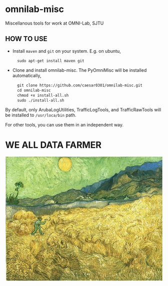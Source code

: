 omnilab-misc
============

Miscellanous tools for work at OMNI-Lab, SJTU


HOW TO USE
------------

* Install `maven` and `git` on your system. E.g. on ubuntu,

        sudo apt-get install maven git


* Clone and install omnilab-misc. The PyOmniMisc will be installed automatically,

        git clone https://github.com/caesar0301/omnilab-misc.git
        cd omnilab-misc
        chmod +x install-all.sh
        sudo ./install-all.sh

By default, only ArubaLogUtilities, TrafficLogTools, and TrafficRawTools will be installed to `/usr/loca/bin` path.

For other tools, you can use them in an independent way.


WE ALL DATA FARMER
==================

[![Vincent Van Gogh The Wheat Field](https://raw.githubusercontent.com/caesar0301/omnilab-misc/master/Sunrise-vg.jpg)](http://en.wikipedia.org/wiki/The_Wheat_Field)

